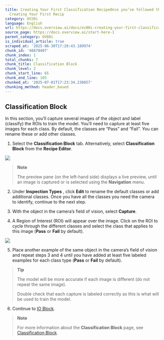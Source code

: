 ```yaml
---
title: Creating Your First Classification RecipeOnce you’ve followed the steps in
  Creating Your First Recip
category: OV20i
language: English
url: https://docs.overview.ai/docs/ov80i-creating-your-first-classification-recipe
source_page: https://docs.overview.ai/start-here-1
parent_category: OV80i
is_individual_article: true
scraped_at: '2025-06-30T17:20:43.189974'
chunk_id: '46870407'
chunk_index: 1
total_chunks: 7
chunk_title: Classification Block
chunk_level: 2
chunk_start_line: 65
chunk_end_line: 105
chunked_at: '2025-07-01T17:23:34.230857'
chunking_method: header_based
---
```


## Classification Block

In this section, you’ll capture several images of the object and label \(classify\) the ROIs to train the model. You’ll need to capture at least five images for each class. By default, the classes are “Pass” and “Fail”. You can rename these or add other classes.

  1. Select the **Classification Block** tab. Alternatively, select **Classification Block** from the **Recipe Editor**.

![](https://cdn.document360.io/863daf20-40fe-49e9-9c91-e3c6cfba55d1/Images/Documentation/image\(149\).png)

> **Note**
> 
> The preview pane \(on the left-hand side\) displays a live preview, until an image is captured or is selected using the **Navigation** menu.

  2. Under **Inspection Types** , click **Edit** to rename the default classes or add additional classes. Once you have all the classes you need the camera to identify, continue to the next step.  


  3. With the object in the camera’s field of vision, select **Capture**.  


  4. A Region of Interest \(ROI\) will appear over the image. Click on the ROI to cycle through the different classes and select the class that applies to this image \(**Pass** or **Fail** by default\).

![](https://cdn.document360.io/863daf20-40fe-49e9-9c91-e3c6cfba55d1/Images/Documentation/image\(150\).png)

  5. Place another example of the same object in the camera’s field of vision and repeat steps 3 and 4 until you have added at least five labeled examples for each class type \(**Pass** or **Fail** by default\).  


> **Tip**
> 
> The model will be more accurate if each image is different \(do not repeat the same image\).  
>   
> Double check that each capture is labeled correctly as this is what will be used to train the model.

  6. Continue to [IO Block](/v1/docs/ov80i-creating-your-first-classification-recipe#io-block).




> **Note**
> 
> For more information about the **Classification Block** page, see [Classification Block](/docs/classification-block).
